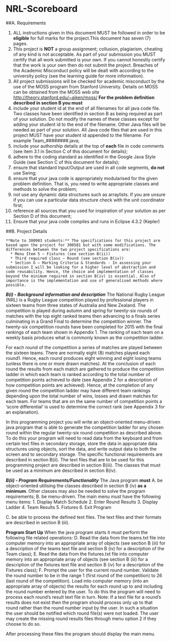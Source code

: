 # NRL-Scoreboard
##A. Requirements
  1. ALL instructions given in this document MUST be followed in order to be **eligible** for full marks for the project.This document has seven (7) pages.
  2. This project is **NOT** a group assignment; collusion, plagiarism, cheating of any kind is not acceptable. As part of your submission you MUST certify that all work submitted is your own. If you cannot honestly certify that the work is your own then do not submit the project. Breaches of the Academic Misconduct policy will be dealt with according to the university policy (see the learning guide for more information).
  3. All project submissions will be checked for academic misconduct by the use of the MOSS program from Stanford University. Details on MOSS can be obtained from the MOSS web site http://theory.stanford.edu/~aiken/moss/
  **For the problem definition described in section B you must**
  4. include your student id at the end of all filenames for all java code file. Two classes have been identified in section B as being required as part of your solution. Do not modify the names of these classes except for adding your student id to the end of the filename. Other Java files will be needed as part of your solution. All Java code files that are used in this project MUST have your student id appended to the filename. For example Team_########.java;
  5. include your authorship details at the top of **each** file in code comments (see item 3.1 in Section C of this document for details);
  6. adhere to the coding standard as identified in the Google Java Style Guide (see Section C of this document for details);
  7. ensure that standard Input/Output are used in all code segments, **do not** use Swing;
  8. ensure that your java code is appropriately modularised for the given problem definition. That is, you need to write appropriate classes and methods to solve the problem;
  9. not use any dynamic data structures such as arraylists. If you are unsure if you can use a particular data structure check with the unit coordinator first;
  10. reference all sources that you used for inspiration of your solution as per Section D of this document;
  11. Ensure that your java code compiles and runs in Eclipse 4.3.2 (Kepler)

##B. Project Details
```
**Note to 300903 students:** The specifications for this project are based upon the project for 300581 but with some modifications. The differences between the two project specifications are:
  * Menu Item 5 – Fixtures (see section B(ii))
  * Third required class – Round (see section B(iv))
  * Section G – Marking Criteria & Standards - In assessing your submission I will be looking for a higher level of abstraction and code reusability. Hence, the choice and implementation of classes beyond the minimum required in section B(iv) is essential. Also of importance is the implementation and use of generalised methods where possible.
```
**_B(i) - Background information and description_**
The National Rugby League (NRL) is a Rugby League competition played by professional players in sixteen teams from three states of Australia and New Zealand. The competition is played during autumn and spring for twenty-six rounds of matches with the top eight ranked teams then advancing to a finals series culminating in a Grand Final to determine the competition winner. The twenty-six competition rounds have been completed for 2015 with the final rankings of each team shown in Appendix 1. The ranking of each team on a weekly basis produces what is commonly known as the competition ladder.

For each round of the competition a series of matches are played between the sixteen teams. There are normally eight (8) matches played each round1. Hence, each round produces eight winning and eight losing teams (unless there is one or more drawn matches). At the conclusion of each round the results from each match are gathered to produce the competition ladder in which each team is ranked according to the total number of competition points achieved to date (see Appendix 2 for a description of how competition points are achieved). Hence, at the completion of any given round the competition ladder may have different team rankings depending upon the total number of wins, losses and drawn matches for each team. For teams that are on the same number of competition points a ‘score differential’ is used to determine the correct rank (see Appendix 3 for an explanation).

In this programming project you will write an object-oriented menu-driven java program that is able to generate the competition ladder for any chosen round within the regular twenty-six round competition as described above. To do this your program will need to read data from the keyboard and from certain text files in secondary storage, store the data in appropriate data structures using objects, sort the data, and write output data to both the screen and to secondary storage. The specific functional requirements are described in section B(ii). The text files that are to be used for this programming project are described in section B(iii). The classes that must be used as a minimum are described in section B(iv).

**_B(ii) - Program Requirements/Functionality_**
The Java program **must**
  A. be object-oriented utilising the classes described in section B (iv) **as a minimum**. Other classes may also be needed to solve the program requirements;
  B.  be menu-driven. The main menu must have the following menu items:
    1. Display Match Schedule
    2. Enter Round Results
    3. Display Ladder
    4. Team Results
    5. Fixtures
    6. Exit Program

  C. be able to process the defined text files. The text files and their formats are described in section B (iii).

**Program Start Up**
When the java program starts it must perform the following file related operations:
  D. Read the data from the teams.txt file into computer memory into an appropriate array of objects (see section B (iii) for a description of the teams text file and section B (iv) for a description of the Team class);
  E. Read the data from the fixtures.txt file into computer memory into an appropriate array of objects (see section B (iii) for a description of the fixtures text file and section B (iv) for a description of the Fixtures class);
  F. Prompt the user for the current round number. Validate the round number to be in the range 1 (first round of the competition) to 26 (last round of the competition). Load into computer memory (into an appropriate array of objects) the results for each round up to and including the round number entered by the user. To do this the program will need to process each round’s result text file in turn. Note: If a text file for a round’s results does not exist then the program should process only up to that round rather than the round number input by the user. In such a situation the user should be notified which round file(s) were not loaded. The user may create the missing round results files through menu option 2 if they choose to do so.
  
After processing these files the program should display the main menu.